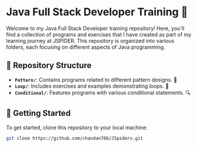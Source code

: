 # Java Full Stack Developer Training 🚀

Welcome to my Java Full Stack Developer training repository! Here, you'll find a collection of programs and exercises that I have created as part of my learning journey at JSPIDER. This repository is organized into various folders, each focusing on different aspects of Java programming. 

## 📂 Repository Structure

- **`Pattern/`**: Contains programs related to different pattern designs. 🧩
- **`Loop/`**: Includes exercises and examples demonstrating loops. 🔄
- **`Conditional/`**: Features programs with various conditional statements. 🔍


## 🚀 Getting Started

To get started, clone this repository to your local machine:

```bash
git clone https://github.com/chandan766/JSpiders.git
